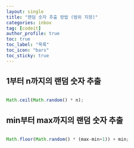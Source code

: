 ```yaml
---
layout: single
title: "랜덤 숫자 추출 방법 (범위 지정)"
categories: inbox
tag: [codeit]
author_profile: true
toc: true
toc_label: "목록"
toc_icon: "bars"
toc_sticky: true
---
```


## 1부터 n까지의 랜덤 숫자 추출

```javascript

Math.ceil(Math.random() * n);

```

## min부터 max까지의 랜덤 숫자 추출

```javascript

Math.floor(Math.random() * (max-min+1)) + min;


```